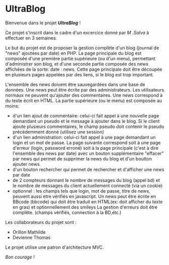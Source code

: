 # UltraBlog

Bienvenue dans le projet ***UltraBlog*** !

Ce projet s'inscrit dans le cadre d'un excercice donné par *M .Salva* à effectuer en 3 semaines.

Le but du projet est de proposer la gestion complète d'un blog (journal de "news" ajoutées par date) en PHP.
La page principale du blog est composée d'une première partie supérieure (ou d'un menu), permettant d'administrer son blog, et d'une seconde partie composée des news affichées de la sorte: date : news. Cette page principale doit être découpée en plusieurs pages appelées par des liens, si le blog est trop important.

L'ensemble des news doivent être sauvegardées dans une base de données.
Une news peut être écrite par des administrateurs. Les utilisateurs normaux ne peuvent qu'ajouter des commentaires. Une news correspond à du texte écrit en HTML. La partie supérieure (ou le menu) est composée au moins:

- d'un lien ajout de commentaire: celui-ci fait appel à une nouvelle page demandant un pseudo et le message à ajouter dans le blog. Si le client ajoute plusieurs commentaires, le champ pseudo doit contenir le pseudo précédemment donné (utilisez une session)
- d'un lien administration: celui-ci fait appel à une page demandant un login et un mot de passe. La page suivante correspond soit à une page d'erreur (login, password erroné) soit à la page principale (c'est à dire l'ensemble des news par date) avec un bouton supplémentaire "effacer" par news qui permet de supprimer la news du blog et d'un boutton ajouter news.
- d'un bouton rechercher qui permet de rechercher et d'afficher une news par date
- de 2 compteurs donnant le nombre de messages du blog (appel bd) et le nombre de messages du client actuellement connecté (via un cookie)
- optionnel : les champs tels que login, mot de passe, titre de news, peuvent aussi etre vérifiés en javascript. Un news peut être écrite en BBcode (bbcode) qui doit être traduit en HTML(ex: <b> </b>doit afficher du texte en gras) et optionnellement des smileys
La gestion d'erreurs doit être complète. (champs vérifiés, connection à la BD,etc.)

Les collaborateurs du projet sont :

- Orillon Mathilde
- Devienne Thomas

Le projet utilise une patron d'architecture MVC.

*Bon courage !*
